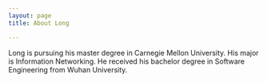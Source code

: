 ```yaml
---
layout: page
title: About Long

---
```

Long is pursuing his master degree in Carnegie Mellon University. His major is Information Networking. He received his bachelor degree in Software Engineering from Wuhan University.



    




